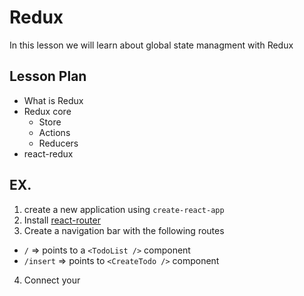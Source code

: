 # Redux

In this lesson we will learn about global state managment with Redux

## Lesson Plan

- What is Redux
- Redux core
  - Store
  - Actions
  - Reducers
- react-redux

## EX.

1. create a new application using `create-react-app`
2. Install [react-router](https://reactrouter.com/web/guides/quick-start)
3. Create a navigation bar with the following routes
  - `/` => points to a `<TodoList />` component
  - `/insert` => points to `<CreateTodo />` component
4. Connect your